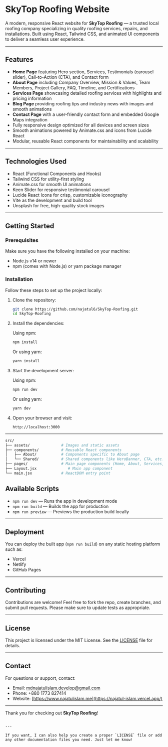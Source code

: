


# SkyTop Roofing Website

A modern, responsive React website for **SkyTop Roofing** — a trusted local roofing company specializing in quality roofing services, repairs, and installations. Built using React, Tailwind CSS, and animated UI components to deliver a seamless user experience.

---

## Features

- **Home Page** featuring Hero section, Services, Testimonials (carousel slider), Call-to-Action (CTA), and Contact form  
- **About Page** including Company Overview, Mission & Values, Team Members, Project Gallery, FAQ, Timeline, and Certifications  
- **Services Page** showcasing detailed roofing services with highlights and pricing information  
- **Blog Page** providing roofing tips and industry news with images and smooth animations  
- **Contact Page** with a user-friendly contact form and embedded Google Maps integration  
- Fully responsive design optimized for all devices and screen sizes  
- Smooth animations powered by Animate.css and icons from Lucide React  
- Modular, reusable React components for maintainability and scalability  

---

## Technologies Used

- React (Functional Components and Hooks)  
- Tailwind CSS for utility-first styling  
- Animate.css for smooth UI animations  
- Keen Slider for responsive testimonial carousel  
- Lucide React Icons for crisp, customizable iconography  
- Vite as the development and build tool  
- Unsplash for free, high-quality stock images  

---

## Getting Started

### Prerequisites

Make sure you have the following installed on your machine:

- Node.js v14 or newer  
- npm (comes with Node.js) or yarn package manager  

### Installation

Follow these steps to set up the project locally:

1. Clone the repository:

   ```bash
   git clone https://github.com/najatul6/SkyTop-Roofing.git
   cd SkyTop-Roofing


2. Install the dependencies:

   Using npm:

   ```bash
   npm install
   ```

   Or using yarn:

   ```bash
   yarn install
   ```

3. Start the development server:

   Using npm:

   ```bash
   npm run dev
   ```

   Or using yarn:

   ```bash
   yarn dev
   ```

4. Open your browser and visit:

   ```
   http://localhost:3000
   ```

---
```bash
src/
├── assets/              # Images and static assets
├── components/          # Reusable React components
│   ├── About/           # Components specific to About page
│   └── Shared/          # Shared components like HeroBanner, CTA, etc.
├── pages/               # Main page components (Home, About, Services, Blog, Contact)
├── Layout.jsx              # Main app component
└── main.jsx             # ReactDOM entry point
```

## Available Scripts

* `npm run dev` — Runs the app in development mode
* `npm run build` — Builds the app for production
* `npm run preview` — Previews the production build locally

---

## Deployment

You can deploy the built app (`npm run build`) on any static hosting platform such as:

* Vercel
* Netlify
* GitHub Pages

---

## Contributing

Contributions are welcome! Feel free to fork the repo, create branches, and submit pull requests. Please make sure to update tests as appropriate.

---

## License

This project is licensed under the MIT License. See the [LICENSE](LICENSE) file for details.

---

## Contact

For questions or support, contact:

* Email: [mdnajatulislam.develop@gmail.com
](mailto:mdnajatulislam.develop@gmail.com)
* Phone: +880 1773 827414
* Website: [https://www.najatulislam.me](https://najatul-islam.vercel.app/)

---

Thank you for checking out **SkyTop Roofing**!

```

---

If you want, I can also help you create a proper `LICENSE` file or add any other documentation files you need. Just let me know!
```
